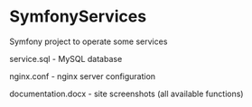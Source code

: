 # SymfonyServices
Symfony project to operate some services

service.sql - MySQL database

nginx.conf - nginx server configuration

documentation.docx - site screenshots (all available functions)
